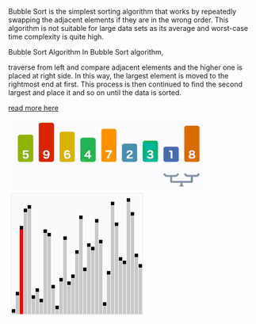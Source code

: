 Bubble Sort is the simplest sorting algorithm that works by repeatedly swapping the adjacent elements if they are in the wrong order. This algorithm is not suitable for large data sets as its average and worst-case time complexity is quite high.

Bubble Sort Algorithm
In Bubble Sort algorithm, 

traverse from left and compare adjacent elements and the higher one is placed at right side. 
In this way, the largest element is moved to the rightmost end at first. 
This process is then continued to find the second largest and place it and so on until the data is sorted.


<a  href="https://www.geeksforgeeks.org/bubble-sort/">read more here</a>


<img src="./media/BubbleSort_Avg_case.gif">
<img src="./media/g.gif">